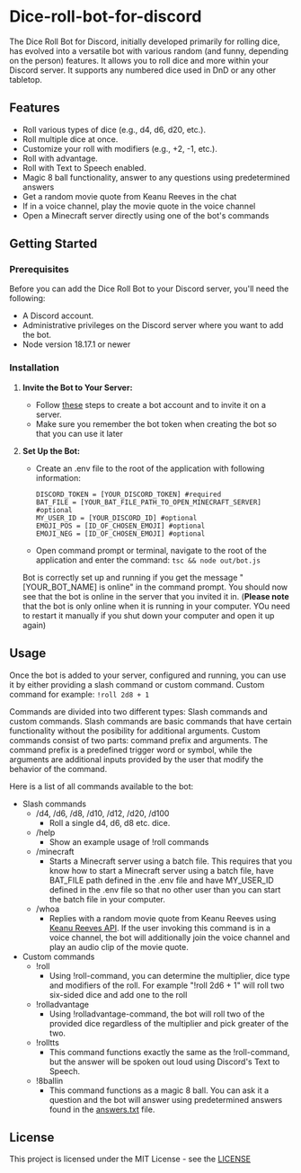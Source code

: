 # Dice-roll-bot-for-discord

The Dice Roll Bot for Discord, initially developed primarily for rolling dice, has evolved into a versatile bot with various random (and funny, depending on the person) features. It allows you to roll dice and more within your Discord server. It supports any numbered dice used in DnD or any other tabletop.

## Features

- Roll various types of dice (e.g., d4, d6, d20, etc.).
- Roll multiple dice at once.
- Customize your roll with modifiers (e.g., +2, -1, etc.).
- Roll with advantage.
- Roll with Text to Speech enabled.
- Magic 8 ball functionality, answer to any questions using predetermined answers
- Get a random movie quote from Keanu Reeves in the chat
- If in a voice channel, play the movie quote in the voice channel
- Open a Minecraft server directly using one of the bot's commands

## Getting Started

### Prerequisites

Before you can add the Dice Roll Bot to your Discord server, you'll need the following:

- A Discord account.
- Administrative privileges on the Discord server where you want to add the bot.
- Node version 18.17.1 or newer

### Installation

1. **Invite the Bot to Your Server:**

    - Follow [these](https://discordpy.readthedocs.io/en/stable/discord.html) steps to create a bot account and to invite it on a server.
    - Make sure you remember the bot token when creating the bot so that you can use it later

2. **Set Up the Bot:**

    - Create an .env file to the root of the application with following information:
        ```
        DISCORD_TOKEN = [YOUR_DISCORD_TOKEN] #required
        BAT_FILE = [YOUR_BAT_FILE_PATH_TO_OPEN_MINECRAFT_SERVER] #optional
        MY_USER_ID = [YOUR_DISCORD_ID] #optional
        EMOJI_POS = [ID_OF_CHOSEN_EMOJI] #optional
        EMOJI_NEG = [ID_OF_CHOSEN_EMOJI] #optional
        ```
    - Open command prompt or terminal, navigate to the root of the application and enter the command:
        `tsc && node out/bot.js`

    Bot is correctly set up and running if you get the message "[YOUR_BOT_NAME] is online" in the command prompt. You should now see that the bot is online in the server that you invited it in.
    (**Please note** that the bot is only online when it is running in your computer. YOu need to restart it manually if you shut down your computer and open it up again)

## Usage

Once the bot is added to your server, configured and running, you can use it by either providing a slash command or custom command. Custom command for example:
`!roll 2d8 + 1`

Commands are divided into two different types: Slash commands and custom commands. Slash commands are basic commands that have certain functionality without the posibility for additional arguments. Custom commands consist of two parts: command prefix and arguments. The command prefix is a predefined trigger word or symbol, while the arguments are additional inputs provided by the user that modify the behavior of the command.

Here is a list of all commands available to the bot:
- Slash commands
  - /d4, /d6, /d8, /d10, /d12, /d20, /d100
    - Roll a single d4, d6, d8 etc. dice.
  - /help
    - Show an example usage of !roll commands
  - /minecraft
    - Starts a Minecraft server using a batch file. This requires that you know how to start a Minecraft server using a batch file, have BAT_FILE path defined in the .env file and have MY_USER_ID defined in the .env file so that no other user than you can start the batch file in your computer.
  - /whoa
    - Replies with a random movie quote from Keanu Reeves using [Keanu Reeves API](https://whoa.onrender.com/). If the user invoking this command is in a voice channel, the bot will additionally join the voice channel and play an audio clip of the movie quote.
- Custom commands
  - !roll
    - Using !roll-command, you can determine the multiplier, dice type and modifiers of the roll. For example "!roll 2d6 + 1" will roll two six-sided dice and add one to the roll
  - !rolladvantage
    - Using !rolladvantage-command, the bot will roll two of the provided dice regardless of the multiplier and pick greater of the two.
  - !rolltts
    - This command functions exactly the same as the !roll-command, but the answer will be spoken out loud using Discord's Text to Speech.
  - !8ballin
    - This command functions as a magic 8 ball. You can ask it a question and the bot will answer using predetermined answers found in the [answers.txt](answers.txt) file.

## License

This project is licensed under the MIT License - see the [LICENSE](../LICENSE.md)

